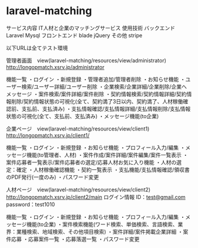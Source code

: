 # laravel-matching
サービス内容 IT人材と企業のマッチングサービス
使用技術 
バックエンド Laravel Mysql
フロントエンド blade jQuery
その他 stripe

以下URLは全てテスト環境

管理者画面　view(laravel-matching/resources/view/administrator)
http://longopmatch.xsrv.jp/administrator

機能一覧
・ログイン
・新規登録
・管理者追加/管理者削除
・お知らせ機能
・ユーザー検索/ユーザー詳細/ユーザー削除
・企業検索/企業詳細/企業削除/企業へメッセージ
・案件検索/案件詳細/案件削除
・契約情報検索/契約情報詳細/契約情報削除/契約情報状態の可視化(全て、契約満了3日以内、契約満了、人材稼働確認前、支払前、支払済み)
・支払情報確認/支払情報詳細/支払情報削除/支払情報状態の可視化(全て、支払前、支払済み)
・メッセージ機能(to企業)

企業ページ　view(laravel-matching/resources/view/client1)
http://longopmatch.xsrv.jp/client1/

機能一覧
・ログイン
・新規登録
・お知らせ機能
・プロフィール入力/編集
・メッセージ機能(to管理者、人材)
・案件作成/案件詳細/案件編集/案件一覧表示
・案件応募者一覧表示/案件応募者の選定/応募人材お気に入り機能
・人材の選定：確定
・人材稼働確認機能
・契約一覧表示
・支払機能/支払情報確認/領収書のPDF発行(一度のみ)
・パスワード変更

人材ページ　view(laravel-matching/resources/view/client2)
http://longopmatch.xsrv.jp/client2/main
ログイン情報
ID：test@gmail.com
password：test1010

機能一覧
・ログイン
・新規登録
・お知らせ機能
・プロフィール入力/編集
・メッセージ機能(to企業)
・案件検索機能(ワード検索、単価検索、言語検索、業界：業種検索、地域検索、その他項目検索)
・案件詳細/案件掲載企業詳細
・案件応募
・応募案件一覧
・応募落選一覧
・パスワード変更
